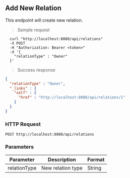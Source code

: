 ## Add New Relation
This endpoint will create new relation.

> Sample request

```shell
  curl "http://localhost:8080/api/relations"
  -X POST
  -H "Authorization: Bearer <token>"
  -d '{
    "relationType" : "Owner"
  }'
```

> Success response

```json
{
  "relationType" : "Owner",
  "_links" : {
    "self" : {
      "href" : "http://localhost:8080/api/relations/1"
    }
  }
}
```

### HTTP Request

`POST http://localhost:8080/api/relations`

###  Parameters

Parameter | Description | Format
--------- | ----------- | ---------
relationType | New relation type | String
